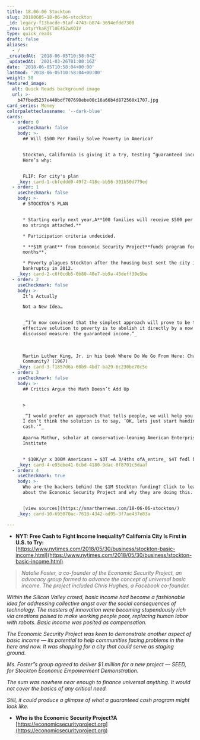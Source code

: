 ```yaml
---
title: 18.06.06 Stockton
slug: 20180605-18-06-06-stockton
_id: legacy-f13bacde-91af-4743-b874-3694efdd7300
_rev: LotyrYkaRjTl0E452wXO1V
type: quick_reads
draft: false
aliases:
  - /
_createdAt: '2018-06-05T10:58:04Z'
_updatedAt: '2021-03-26T01:00:16Z'
date: '2018-06-05T10:58:04+00:00'
lastmod: '2018-06-05T10:58:04+00:00'
weight: 50
featured_image:
  alt: Quick Reads background image
  url: >-
    b47fbed5237e440bdf707690ebe00c16a66b4d872560x1707.jpg
card_series: Money
colorpaletteclassname: '--dark-blue'
cards:
  - order: 0
    useCheckmark: false
    body: >-
      ## Will $500 Per Family Solve Poverty in America?


      Stockton, California is giving it a try, testing “guaranteed income.”
      Here’s why:


      FLIP: For city's plan
    _key: card-1-cbfeddd0-49f2-418c-bb56-391b50d779ed
  - order: 1
    useCheckmark: false
    body: >-
      # STOCKTON’S PLAN


      * Starting early next year,A**100 families will receive $500 per month –
      no strings attached.**

      * Participation criteria undecided.

      * **$1M grant** from Economic Security Project**funds program for 18
      months**.

      * Poverty plagues Stockton after the housing bust sent the city into
      bankruptcy in 2012.
    _key: card-2-c6f0cdb5-0b80-40e7-bb9a-45deff39e5be
  - order: 2
    useCheckmark: false
    body: >-
      It’s Actually  

      Not a New Idea…


      _“I’m now convinced that the simplest approach will prove to be the most
      effective solution to poverty is to abolish it directly by a now widely
      discussed measure: the guaranteed income.”_  
        
        
        
      Martin Luther King, Jr. in his book Where Do We Go From Here: Chaos or
      Community? (1967)
    _key: card-3-f1857d6a-60b9-4bd7-ba29-6c230be70c5e
  - order: 3
    useCheckmark: false
    body: >-
      ## Critics Argue the Math Doesn’t Add Up


      >   

      _“I would prefer an approach that tells people, we will help you get jobs.
      I don’t think the solution is to say, ‘OK, lets just start handing people
      cash.'”_  
        
      Aparna Mathur, scholar at conservative-leaning American Enterprise
      Institute


      * $10K/yr x 300M Americans = $3T =A 3/4ths ofA_entire_ $4T fedl budget
    _key: card-4-e93ebe41-0cbd-4180-9dac-0f8701c5daaf
  - order: 4
    useCheckmark: true
    body: >-
      Who are the backers behind the $1M Stockton funding? Click to learn more
      about the Economic Security Project and why they are doing this.


      [view sources](https://smarthernews.com/18-06-06-stockton/)
    _key: card-10-695070ac-7618-4342-ad95-3f7ae437e83a

---
```

* **NYT: Free Cash to Fight Income Inequality? California City Is First in U.S. to Try:**  
[https://www.nytimes.com/2018/05/30/business/stockton-basic-income.html](https://www.nytimes.com/2018/05/30/business/stockton-basic-income.html)

> _Natalie Foster, a co-founder of the Economic Security Project, an advocacy group formed to advance the concept of universal basic income. The project included Chris Hughes, a Facebook co-founder._  
  
  
  
_Within the Silicon Valley crowd, basic income had become a fashionable idea for addressing collective angst over the social consequences of technology. The masters of innovation were becoming stupendously rich via creations poised to make working people poor, replacing human labor with robots. Basic income was posited as compensation._  
  
  
  
_The Economic Security Project was keen to demonstrate another aspect of basic income — its potential to help communities facing problems in the here and now. It was shopping for a city that could serve as staging ground._  
  
  
  
_Ms. Foster”s group agreed to deliver $1 million for a new project — SEED, for Stockton Economic Empowerment Demonstration._  
  
  
  
_The sum was nowhere near enough to finance universal anything. It would not cover the basics of any critical need._  
  
  
  
_Still, it could produce a glimpse of what a guaranteed cash program might look like._

* **Who is the Economic Security Project?A**  
[https://economicsecurityproject.org](https://economicsecurityproject.org)